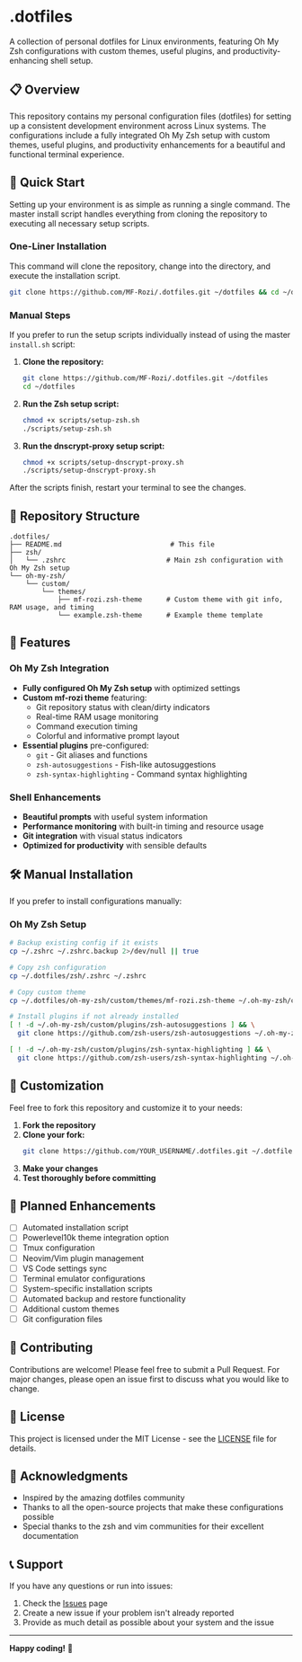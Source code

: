 # .dotfiles

A collection of personal dotfiles for Linux environments, featuring Oh My Zsh configurations with custom themes, useful plugins, and productivity-enhancing shell setup.

## 📋 Overview

This repository contains my personal configuration files (dotfiles) for setting up a consistent development environment across Linux systems. The configurations include a fully integrated Oh My Zsh setup with custom themes, useful plugins, and productivity enhancements for a beautiful and functional terminal experience.

## 🚀 Quick Start

Setting up your environment is as simple as running a single command. The master install script handles everything from cloning the repository to executing all necessary setup scripts.

### One-Liner Installation

This command will clone the repository, change into the directory, and execute the installation script.

```bash
git clone https://github.com/MF-Rozi/.dotfiles.git ~/dotfiles && cd ~/dotfiles && chmod +x ./install.sh && ./install.sh
```

### Manual Steps

If you prefer to run the setup scripts individually instead of using the master `install.sh` script:

1.  **Clone the repository:**
    ```bash
    git clone https://github.com/MF-Rozi/.dotfiles.git ~/dotfiles
    cd ~/dotfiles
    ```

2.  **Run the Zsh setup script:**
    ```bash
    chmod +x scripts/setup-zsh.sh
    ./scripts/setup-zsh.sh
    ```

3.  **Run the dnscrypt-proxy setup script:**
    ```bash
    chmod +x scripts/setup-dnscrypt-proxy.sh
    ./scripts/setup-dnscrypt-proxy.sh
    ```

After the scripts finish, restart your terminal to see the changes.

## 📁 Repository Structure

```
.dotfiles/
├── README.md                           # This file
├── zsh/
│   └── .zshrc                         # Main zsh configuration with Oh My Zsh setup
└── oh-my-zsh/
    └── custom/
        └── themes/
            ├── mf-rozi.zsh-theme      # Custom theme with git info, RAM usage, and timing
            └── example.zsh-theme      # Example theme template
```

## 🎨 Features

### Oh My Zsh Integration
- **Fully configured Oh My Zsh setup** with optimized settings
- **Custom mf-rozi theme** featuring:
  - Git repository status with clean/dirty indicators
  - Real-time RAM usage monitoring
  - Command execution timing
  - Colorful and informative prompt layout
- **Essential plugins** pre-configured:
  - `git` - Git aliases and functions
  - `zsh-autosuggestions` - Fish-like autosuggestions
  - `zsh-syntax-highlighting` - Command syntax highlighting

### Shell Enhancements
- **Beautiful prompts** with useful system information
- **Performance monitoring** with built-in timing and resource usage
- **Git integration** with visual status indicators
- **Optimized for productivity** with sensible defaults

## 🛠️ Manual Installation

If you prefer to install configurations manually:

### Oh My Zsh Setup
```bash
# Backup existing config if it exists
cp ~/.zshrc ~/.zshrc.backup 2>/dev/null || true

# Copy zsh configuration
cp ~/.dotfiles/zsh/.zshrc ~/.zshrc

# Copy custom theme
cp ~/.dotfiles/oh-my-zsh/custom/themes/mf-rozi.zsh-theme ~/.oh-my-zsh/custom/themes/

# Install plugins if not already installed
[ ! -d ~/.oh-my-zsh/custom/plugins/zsh-autosuggestions ] && \
  git clone https://github.com/zsh-users/zsh-autosuggestions ~/.oh-my-zsh/custom/plugins/zsh-autosuggestions

[ ! -d ~/.oh-my-zsh/custom/plugins/zsh-syntax-highlighting ] && \
  git clone https://github.com/zsh-users/zsh-syntax-highlighting ~/.oh-my-zsh/custom/plugins/zsh-syntax-highlighting
```

## 🎯 Customization

Feel free to fork this repository and customize it to your needs:

1. **Fork the repository**
2. **Clone your fork:**
   ```bash
   git clone https://github.com/YOUR_USERNAME/.dotfiles.git ~/.dotfiles
   ```
3. **Make your changes**
4. **Test thoroughly before committing**

## 📝 Planned Enhancements

- [ ] Automated installation script
- [ ] Powerlevel10k theme integration option
- [ ] Tmux configuration
- [ ] Neovim/Vim plugin management
- [ ] VS Code settings sync
- [ ] Terminal emulator configurations
- [ ] System-specific installation scripts
- [ ] Automated backup and restore functionality
- [ ] Additional custom themes
- [ ] Git configuration files

## 🤝 Contributing

Contributions are welcome! Please feel free to submit a Pull Request. For major changes, please open an issue first to discuss what you would like to change.

## 📄 License

This project is licensed under the MIT License - see the [LICENSE](LICENSE) file for details.

## 🙏 Acknowledgments

- Inspired by the amazing dotfiles community
- Thanks to all the open-source projects that make these configurations possible
- Special thanks to the zsh and vim communities for their excellent documentation

## 📞 Support

If you have any questions or run into issues:

1. Check the [Issues](https://github.com/MF-Rozi/.dotfiles/issues) page
2. Create a new issue if your problem isn't already reported
3. Provide as much detail as possible about your system and the issue

---

**Happy coding!** 🚀
